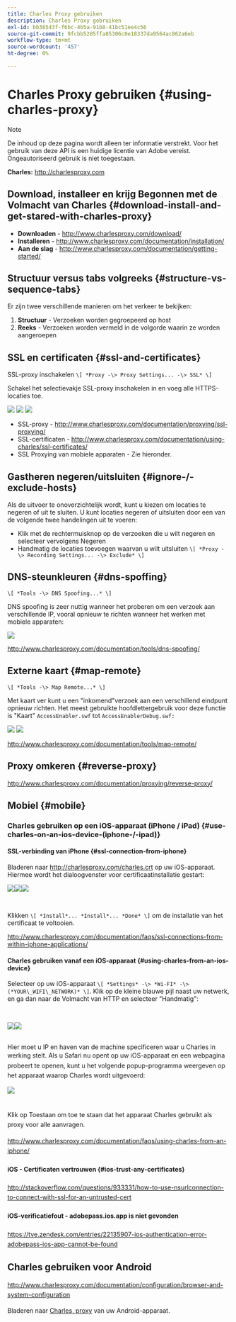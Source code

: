 ```yaml
---
title: Charles Proxy gebruiken
description: Charles Proxy gebruiken
exl-id: bb38543f-f6bc-4b5a-91b8-41bc51ee4c56
source-git-commit: 9fcbb5285ffa85306c0e18337da9564ac862a6eb
workflow-type: tm+mt
source-wordcount: '457'
ht-degree: 0%

---
```


# Charles Proxy gebruiken {#using-charles-proxy}

>[!NOTE]
>
>De inhoud op deze pagina wordt alleen ter informatie verstrekt. Voor het gebruik van deze API is een huidige licentie van Adobe vereist. Ongeautoriseerd gebruik is niet toegestaan.


**Charles:** <http://charlesproxy.com>


## Download, installeer en krijg Begonnen met de Volmacht van Charles {#download-install-and-get-stared-with-charles-proxy}

- **Downloaden** - <http://www.charlesproxy.com/download/>
- **Installeren** - <http://www.charlesproxy.com/documentation/installation/>
- **Aan de slag** - <http://www.charlesproxy.com/documentation/getting-started/>


## Structuur versus tabs volgreeks {#structure-vs-sequence-tabs}

Er zijn twee verschillende manieren om het verkeer te bekijken:

1. **Structuur** - Verzoeken worden gegroepeerd op host
1. **Reeks** - Verzoeken worden vermeld in de volgorde waarin ze worden aangeroepen


## SSL en certificaten {#ssl-and-certificates}

SSL-proxy inschakelen `\[ *Proxy -\> Proxy Settings... -\> SSL* \]`

Schakel het selectievakje SSL-proxy inschakelen in en voeg alle HTTPS-locaties toe.


![](https://dzf8vqv24eqhg.cloudfront.net/userfiles/258/326/ckfinder/images/ProxySettings.PNG) ![](https://dzf8vqv24eqhg.cloudfront.net/userfiles/258/326/ckfinder/images/SSLSettings.PNG) ![](https://dzf8vqv24eqhg.cloudfront.net/userfiles/258/326/ckfinder/images/AddHttpsLocations.PNG)



- SSL-proxy - <http://www.charlesproxy.com/documentation/proxying/ssl-proxying/>
- SSL-certificaten - <http://www.charlesproxy.com/documentation/using-charles/ssl-certificates/>
- SSL Proxying van mobiele apparaten - Zie hieronder.


## Gastheren negeren/uitsluiten {#ignore-/-exclude-hosts}

Als de uitvoer te onoverzichtelijk wordt, kunt u kiezen om locaties te negeren of uit te sluiten. U kunt locaties negeren of uitsluiten door een van de volgende twee handelingen uit te voeren:

- Klik met de rechtermuisknop op de verzoeken die u wilt negeren en selecteer vervolgens Negeren
- Handmatig de locaties toevoegen waarvan u wilt uitsluiten `\[ *Proxy -\> Recording Settings... -\> Exclude* \]`


## DNS-steunkleuren {#dns-spoffing}

`\[ *Tools -\> DNS Spoofing...* \]`



DNS spoofing is zeer nuttig wanneer het proberen om een verzoek aan verschillende IP, vooral opnieuw te richten wanneer het werken met mobiele apparaten:

![](https://dzf8vqv24eqhg.cloudfront.net/userfiles/258/326/ckfinder/images/DNSSpoofing.PNG)

<http://www.charlesproxy.com/documentation/tools/dns-spoofing/>


## Externe kaart {#map-remote}

`\[ *Tools -\> Map Remote...* \]`



Met kaart ver kunt u een &quot;inkomend&quot;verzoek aan een verschillend eindpunt opnieuw richten. Het meest gebruikte hoofdlettergebruik voor deze functie is &quot;Kaart&quot; `AccessEnabler.swf` tot `AccessEnablerDebug.swf:`

![](https://dzf8vqv24eqhg.cloudfront.net/userfiles/258/326/ckfinder/images/MapRemote.PNG) ![](https://dzf8vqv24eqhg.cloudfront.net/userfiles/258/326/ckfinder/images/MapRemoteAdd.PNG)

<http://www.charlesproxy.com/documentation/tools/map-remote/>



## Proxy omkeren {#reverse-proxy}

<http://www.charlesproxy.com/documentation/proxying/reverse-proxy/>

## Mobiel {#mobile}

### Charles gebruiken op een iOS-apparaat (iPhone / iPad) {#use-charles-on-an-ios-device-(iphone-/-ipad)}

#### SSL-verbinding van iPhone {#ssl-connection-from-iphone}

Bladeren naar <http://charlesproxy.com/charles.crt> op uw iOS-apparaat.  Hiermee wordt het dialoogvenster voor certificaatinstallatie gestart:

![](https://dzf8vqv24eqhg.cloudfront.net/userfiles/258/326/ckfinder/images/iOSDeviceSSLCertificate1\(1\).PNG)![](https://dzf8vqv24eqhg.cloudfront.net/userfiles/258/326/ckfinder/images/iOSDeviceSSLCertificate2\(1\).PNG)![](https://dzf8vqv24eqhg.cloudfront.net/userfiles/258/326/ckfinder/images/iOSDeviceSSLCertificate3.PNG)

</br>

Klikken `\[ *Install*... *Install*... *Done* \]` om de installatie van het certificaat te voltooien.

<http://www.charlesproxy.com/documentation/faqs/ssl-connections-from-within-iphone-applications/>



#### Charles gebruiken vanaf een iOS-apparaat {#using-charles-from-an-ios-device}

Selecteer op uw iOS-apparaat `\[ *Settings* -\> *Wi-FI* -\> (*YOUR\_WIFI\_NETWORK)* \]`. Klik op de kleine blauwe pijl naast uw netwerk, en ga dan naar de Volmacht van HTTP en selecteer &quot;Handmatig&quot;:


</br>

![](https://dzf8vqv24eqhg.cloudfront.net/userfiles/258/326/ckfinder/images/iOSDeviceManualProxy1.png)![](https://dzf8vqv24eqhg.cloudfront.net/userfiles/258/326/ckfinder/images/iOSDeviceManualProxy2.PNG)


</br>
Hier moet u IP en haven van de machine specificeren waar u Charles in werking stelt. <span style="line-height: 1.6em;">Als u Safari nu opent op uw iOS-apparaat en een webpagina probeert te openen, kunt u het volgende popup-programma weergeven op het apparaat waarop Charles wordt uitgevoerd:

</br>

![](https://dzf8vqv24eqhg.cloudfront.net/userfiles/258/326/ckfinder/images/iOSDeviceManualProxy3.PNG)

</br>
Klik op Toestaan om toe te staan dat het apparaat Charles gebruikt als proxy voor alle aanvragen.

<http://www.charlesproxy.com/documentation/faqs/using-charles-from-an-iphone/>


#### iOS - Certificaten vertrouwen {#ios-trust-any-certificates}

<http://stackoverflow.com/questions/933331/how-to-use-nsurlconnection-to-connect-with-ssl-for-an-untrusted-cert>

#### iOS-verificatiefout - adobepass.ios.app is niet gevonden

<https://tve.zendesk.com/entries/22135907-ios-authentication-error-adobepass-ios-app-cannot-be-found>


## Charles gebruiken voor Android

<http://www.charlesproxy.com/documentation/configuration/browser-and-system-configuration>


Bladeren naar [Charles, proxy](http://charlesproxy.com/charles.crt) van uw Android-apparaat.
